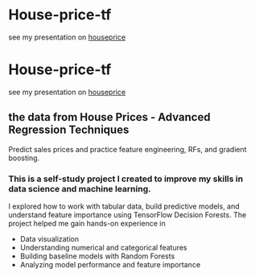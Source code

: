 # House-price-tf
see my presentation on [houseprice](https://www.canva.com/design/DAGlDbxjlKQ/qBCZsciy4LGX6oFWZsxYww/view?utm_content=DAGlDbxjlKQ&utm_campaign=designshare&utm_medium=link2&utm_source=uniquelinks&utlId=h62098c7512)
# House-price-tf
see my presentation on [houseprice](https://www.canva.com/design/DAGlDbxjlKQ/qBCZsciy4LGX6oFWZsxYww/view?utm_content=DAGlDbxjlKQ&utm_campaign=designshare&utm_medium=link2&utm_source=uniquelinks&utlId=h62098c7512)
## the data from House Prices - Advanced Regression Techniques
Predict sales prices and practice feature engineering, RFs, and gradient boosting.

### This is a self-study project I created to improve my skills in data science and machine learning.
I explored how to work with tabular data, build predictive models, and understand feature importance using TensorFlow Decision Forests.
The project helped me gain hands-on experience in 
+  Data visualization 
+  Understanding numerical and categorical features
+  Building baseline models with Random Forests
+  Analyzing model performance and feature importance
